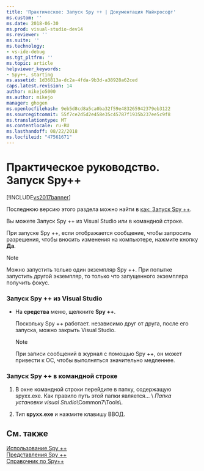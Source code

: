 ```yaml
---
title: 'Практическое: Запуск Spy ++ | Документация Майкрософт'
ms.custom: ''
ms.date: 2018-06-30
ms.prod: visual-studio-dev14
ms.reviewer: ''
ms.suite: ''
ms.technology:
- vs-ide-debug
ms.tgt_pltfrm: ''
ms.topic: article
helpviewer_keywords:
- Spy++, starting
ms.assetid: 1d36813a-dc2a-4fda-9b3d-a38928a62ced
caps.latest.revision: 14
author: mikejo5000
ms.author: mikejo
manager: ghogen
ms.openlocfilehash: 9eb5d8cd8a5ca0ba32f59e483265942379eb3122
ms.sourcegitcommit: 55f7ce2d5d2e458e35c45787f1935b237ee5c9f8
ms.translationtype: MT
ms.contentlocale: ru-RU
ms.lasthandoff: 08/22/2018
ms.locfileid: "47561671"
---
```

# <a name="how-to-start-spy"></a>Практическое руководство. Запуск Spy++
[!INCLUDE[vs2017banner](../includes/vs2017banner.md)]

Последнюю версию этого раздела можно найти в [как: Запуск Spy ++](https://docs.microsoft.com/visualstudio/debugger/how-to-start-spy-increment).  
  
Вы можете Запуск Spy ++ из Visual Studio или в командной строке.  
  
 При запуске Spy ++, если отображается сообщение, чтобы запросить разрешения, чтобы вносить изменения на компьютере, нажмите кнопку **Да**.  
  
> [!NOTE]
>  Можно запустить только один экземпляр Spy ++. При попытке запустить другой экземпляр, то только что запущенного экземпляра получить фокус.  
  
### <a name="to-start-spy-from-visual-studio"></a>Запуск Spy ++ из Visual Studio  
  
-   На **средства** меню, щелкните **Spy ++**.  
  
     Поскольку Spy ++ работает. независимо друг от друга, после его запуска, можно закрыть Visual Studio.  
  
    > [!NOTE]
    >  При записи сообщений в журнал с помощью Spy ++, он может привести к ОС, чтобы выполняться значительно медленнее.  
  
### <a name="to-start-spy-at-a-command-prompt"></a>Запуск Spy ++ в командной строке  
  
1.  В окне командной строки перейдите в папку, содержащую spyxx.exe. Как правило путь этой папки является... \\ *Папка установки visual Studio*\Common7\Tools\\.  
  
2.  Тип **spyxx.exe** и нажмите клавишу ВВОД.  
  
## <a name="see-also"></a>См. также  
 [Использование Spy ++](../debugger/using-spy-increment.md)   
 [Представления Spy ++](../debugger/spy-increment-views.md)   
 [Справочник по Spy++](../debugger/spy-increment-reference.md)



